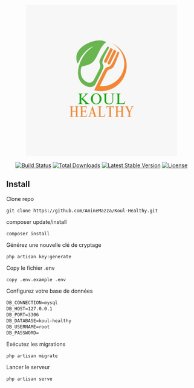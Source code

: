 <p align="center"><a href="" target="_blank"><img src="public/KoulHelthy.jpg" width="400" height="400px" alt="KoulHeaulthy Logo"></a></p>

<p align="center">
<a href="https://github.com/laravel/framework/actions"><img src="https://github.com/laravel/framework/workflows/tests/badge.svg" alt="Build Status"></a>
<a href="https://packagist.org/packages/laravel/framework"><img src="https://img.shields.io/packagist/dt/laravel/framework" alt="Total Downloads"></a>
<a href="https://packagist.org/packages/laravel/framework"><img src="https://img.shields.io/packagist/v/laravel/framework" alt="Latest Stable Version"></a>
<a href="https://packagist.org/packages/laravel/framework"><img src="https://img.shields.io/packagist/l/laravel/framework" alt="License"></a>
</p>

## Install

Clone repo

```
git clone https://github.com/AmineMazza/Koul-Healthy.git
```

composer update/install

```
composer install
```

Générez une nouvelle clé de cryptage

```
php artisan key:generate
```

Copy le fichier .env

```
copy .env.example .env
```

Configurez votre base de données

```
DB_CONNECTION=mysql
DB_HOST=127.0.0.1
DB_PORT=3306
DB_DATABASE=koul-healthy
DB_USERNAME=root
DB_PASSWORD=
```

Exécutez les migrations

```
php artisan migrate
```

Lancer le serveur

```
php artisan serve
```
